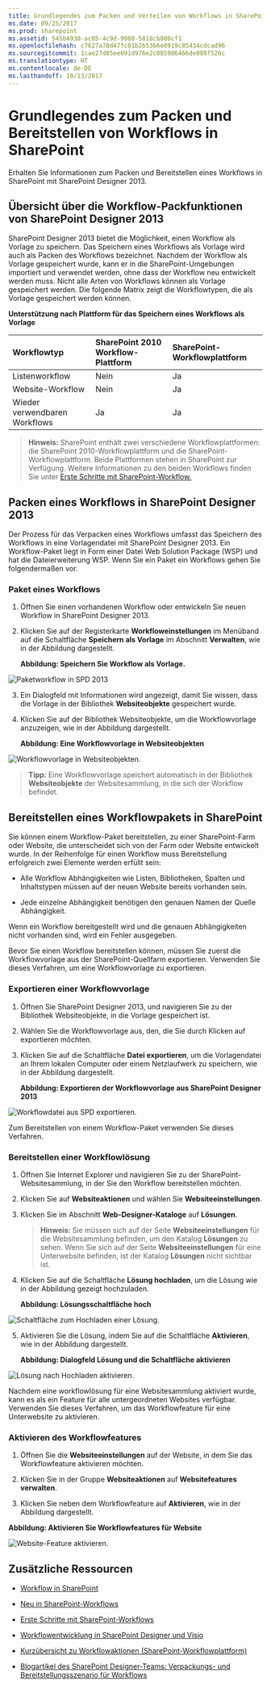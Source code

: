 ```yaml
---
title: Grundlegendes zum Packen und Verteilen von Workflows in SharePoint
ms.date: 09/25/2017
ms.prod: sharepoint
ms.assetid: 545b4930-ac05-4c9d-9980-5818cb800cf1
ms.openlocfilehash: c7627a78d47fc01b2b5366e0919c85434cdcad96
ms.sourcegitcommit: 1cae27d85ee691d976e2c085986466de088f526c
ms.translationtype: HT
ms.contentlocale: de-DE
ms.lasthandoff: 10/13/2017
---
```

# <a name="understanding-how-to-package-and-deploy-workflow-in-sharepoint"></a>Grundlegendes zum Packen und Bereitstellen von Workflows in SharePoint
Erhalten Sie Informationen zum Packen und Bereitstellen eines Workflows in SharePoint mit SharePoint Designer 2013.
## <a name="overview-of-the-workflow-packaging-capabilities-of-sharepoint-designer-2013"></a>Übersicht über die Workflow-Packfunktionen von SharePoint Designer 2013
<a name="section1"> </a>

SharePoint Designer 2013 bietet die Möglichkeit, einen Workflow als Vorlage zu speichern. Das Speichern eines Workflows als Vorlage wird auch als Packen des Workflows bezeichnet. Nachdem der Workflow als Vorlage gespeichert wurde, kann er in die SharePoint-Umgebungen importiert und verwendet werden, ohne dass der Workflow neu entwickelt werden muss. Nicht alle Arten von Workflows können als Vorlage gespeichert werden. Die folgende Matrix zeigt die Workflowtypen, die als Vorlage gespeichert werden können. 
  
    
    

**Unterstützung nach Plattform für das Speichern eines Workflows als Vorlage**


|**Workflowtyp**|**SharePoint 2010 Workflow-Plattform**|**SharePoint-Workflowplattform**|
|:-----|:-----|:-----|
|Listenworkflow  <br/> |Nein  <br/> |Ja  <br/> |
|Website-Workflow  <br/> |Nein  <br/> |Ja  <br/> |
|Wieder verwendbaren Workflows  <br/> |Ja  <br/> |Ja  <br/> |
   

  
    
    

  
    
    

> **Hinweis:** SharePoint enthält zwei verschiedene Workflowplattformen: die SharePoint 2010-Workflowplattform und die SharePoint-Workflowplattform. Beide Plattformen stehen in SharePoint zur Verfügung. Weitere Informationen zu den beiden Workflows finden Sie unter [Erste Schritte mit SharePoint-Workflow.](http://msdn.microsoft.com/library/cc73be76-a329-449f-90ab-86822b1c2ee8.aspx)
  
    
    


## <a name="packaging-a-workflow-by-using-sharepoint-designer-2013"></a>Packen eines Workflows in SharePoint Designer 2013
<a name="section2"> </a>

Der Prozess für das Verpacken eines Workflows umfasst das Speichern des Workflows in eine Vorlagendatei mit SharePoint Designer 2013. Ein Workflow-Paket liegt in Form einer Datei Web Solution Package (WSP) und hat die Dateierweiterung WSP. Wenn Sie ein Paket ein Workflows gehen Sie folgendermaßen vor. 
  
    
    

### <a name="package-a-workflow"></a>Paket eines Workflows


1. Öffnen Sie einen vorhandenen Workflow oder entwickeln Sie neuen Workflow in SharePoint Designer 2013.
    
  
2. Klicken Sie auf der Registerkarte **Workfloweinstellungen** im Menüband auf die Schaltfläche **Speichern als Vorlage** im Abschnitt **Verwalten**, wie in der Abbildung dargestellt.
    
   **Abbildung: Speichern Sie Workflow als Vorlage.**

  

  ![Paketworkflow in SPD 2013](../images/SPD15-PackagingWorkflow1.png)
  

  

  
3. Ein Dialogfeld mit Informationen wird angezeigt, damit Sie wissen, dass die Vorlage in der Bibliothek **Websiteobjekte** gespeichert wurde.
    
  
4. Klicken Sie auf der Bibliothek Websiteobjekte, um die Workflowvorlage anzuzeigen, wie in der Abbildung dargestellt.
    
   **Abbildung: Eine Workflowvorlage in Websiteobjekten**

  

  ![Workflowvorlage in Websiteobjekten.](../images/SPD15-PackagingWorkflow2.png)
  

  

  

  
    
    

> **Tipp:** Eine Workflowvorlage speichert automatisch in der Bibliothek **Websiteobjekte** der Websitesammlung, in die sich der Workflow befindet.
  
    
    


## <a name="deploying-a-workflow-package-to-sharepoint"></a>Bereitstellen eines Workflowpakets in SharePoint
<a name="section3"> </a>

Sie können einem Workflow-Paket bereitstellen, zu einer SharePoint-Farm oder Website, die unterscheidet sich von der Farm oder Website entwickelt wurde. In der Reihenfolge für einen Workflow muss Bereitstellung erfolgreich zwei Elemente werden erfüllt sein:
  
    
    

- Alle Workflow Abhängigkeiten wie Listen, Bibliotheken, Spalten und Inhaltstypen müssen auf der neuen Website bereits vorhanden sein.
    
  
- Jede einzelne Abhängigkeit benötigen den genauen Namen der Quelle Abhängigkeit.
    
  
Wenn ein Workflow bereitgestellt wird und die genauen Abhängigkeiten nicht vorhanden sind, wird ein Fehler ausgegeben.
  
    
    
Bevor Sie einen Workflow bereitstellen können, müssen Sie zuerst die Workflowvorlage aus der SharePoint-Quellfarm exportieren. Verwenden Sie dieses Verfahren, um eine Workflowvorlage zu exportieren.
  
    
    

### <a name="export-a-workflow-template"></a>Exportieren einer Workflowvorlage


1. Öffnen Sie SharePoint Designer 2013, und navigieren Sie zu der Bibliothek Websiteobjekte, in die Vorlage gespeichert ist.
    
  
2. Wählen Sie die Workflowvorlage aus, den, die Sie durch Klicken auf exportieren möchten.
    
  
3. Klicken Sie auf die Schaltfläche **Datei exportieren**, um die Vorlagendatei an Ihrem lokalen Computer oder einem Netzlaufwerk zu speichern, wie in der Abbildung dargestellt.
    
   **Abbildung: Exportieren der Workflowvorlage aus SharePoint Designer 2013**

  

  ![Workflowdatei aus SPD exportieren.](../images/SPD15-PackagingWorkflow3.png)
  

  

  
Zum Bereitstellen von einem Workflow-Paket verwenden Sie dieses Verfahren.
  
    
    

### <a name="deploy-a-workflow-solution"></a>Bereitstellen einer Workflowlösung


1. Öffnen Sie Internet Explorer und navigieren Sie zu der SharePoint-Websitesammlung, in der Sie den Workflow bereitstellen möchten.
    
  
2. Klicken Sie auf **Websiteaktionen** und wählen Sie **Websiteeinstellungen**.
    
  
3. Klicken Sie im Abschnitt **Web-Designer-Kataloge** auf **Lösungen**.
    
    > **Hinweis:** Sie müssen sich auf der Seite **Websiteeinstellungen** für die Websitesammlung befinden, um den Katalog **Lösungen** zu sehen. Wenn Sie sich auf der Seite **Websiteeinstellungen** für eine Unterwebsite befinden, ist der Katalog **Lösungen** nicht sichtbar ist.
4. Klicken Sie auf die Schaltfläche **Lösung hochladen**, um die Lösung wie in der Abbildung gezeigt hochzuladen.
    
   **Abbildung: Lösungsschaltfläche hoch**

  

  ![Schaltfläche zum Hochladen einer Lösung.](../images/SPD15-PackagingWorkflow4.png)
  

  

  
5. Aktivieren Sie die Lösung, indem Sie auf die Schaltfläche **Aktivieren**, wie in der Abbildung dargestellt.
    
   **Abbildung: Dialogfeld Lösung und die Schaltfläche aktivieren**

  

  ![Lösung nach Hochladen aktivieren.](../images/SPD15-PackagingWorkflow5.png)
  

  

  
Nachdem eine workflowlösung für eine Websitesammlung aktiviert wurde, kann es als ein Feature für alle untergeordneten Websites verfügbar. Verwenden Sie dieses Verfahren, um das Workflowfeature für eine Unterwebsite zu aktivieren.
  
    
    

### <a name="activate-the-workflow-feature"></a>Aktivieren des Workflowfeatures


1. Öffnen Sie die **Websiteeinstellungen** auf der Website, in dem Sie das Workflowfeature aktivieren möchten.
    
  
2. Klicken Sie in der Gruppe **Websiteaktionen** auf **Websitefeatures verwalten**.
    
  
3. Klicken Sie neben dem Workflowfeature auf **Aktivieren**, wie in der Abbildung dargestellt.
    
  

**Abbildung: Aktivieren Sie Workflowfeatures für Website**

  
    
    

  
    
    
![Website-Feature aktivieren.](../images/SPD15-PackagingWorkflow6.png)
  
    
    

  
    
    

  
    
    

## <a name="additional-resources"></a>Zusätzliche Ressourcen
<a name="bk_addresources"> </a>


-  [Workflow in SharePoint ](http://technet.microsoft.com/en-us/sharepoint/jj556245.aspx)
    
  
-  [Neu in SharePoint-Workflows](http://msdn.microsoft.com/library/6ab8a28b-fa2f-4530-8b55-a7f663bf15ea.aspx)
    
  
-  [Erste Schritte mit SharePoint-Workflows](http://msdn.microsoft.com/library/cc73be76-a329-449f-90ab-86822b1c2ee8.aspx)
    
  
-  [Workflowentwicklung in SharePoint Designer und Visio](workflow-development-in-sharepoint-designer-and-visio.md)
    
  
-  [Kurzübersicht zu Workflowaktionen (SharePoint-Workflowplattform)](workflow-actions-quick-reference-sharepoint-workflow-platform.md)
    
  
-  [Blogartikel des SharePoint Designer-Teams: Verpackungs- und Bereitstellungsszenario für Workflows](http://blogs.msdn.com/b/sharepointdesigner/archive/2012/08/30/packaging-list-site-and-reusable-workflow-and-how-to-deploy-the-package.aspx)
    
  

